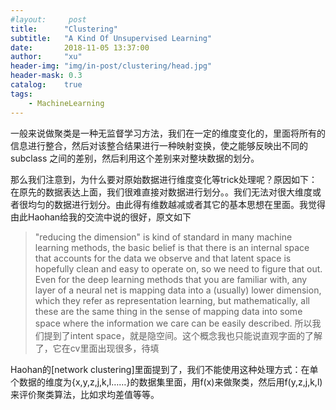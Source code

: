 ```yaml
---
#layout:     post
title:      "Clustering"
subtitle:   "A Kind Of Unsupervised Learning"
date:       2018-11-05 13:37:00
author:     "xu"
header-img: "img/in-post/clustering/head.jpg"
header-mask: 0.3
catalog:    true
tags:
    - MachineLearning
---
```


一般来说做聚类是一种无监督学习方法，我们在一定的维度变化的，里面将所有的信息进行整合，然后对该整合结果进行一种映射变换，使之能够反映出不同的subclass 之间的差别，然后利用这个差别来对整块数据的划分。

那么我们注意到，为什么要对原始数据进行维度变化等trick处理呢？原因如下：在原先的数据表达上面，我们很难直接对数据进行划分。。我们无法对很大维度或者很均匀的数据进行划分。由此得有维数越减或者其它的基本思想在里面。我觉得由此Haohan给我的交流中说的很好，原文如下
>"reducing the dimension" is kind of standard in many machine learning methods, the basic belief is that there is an internal space that accounts for the data we observe and that latent space is hopefully clean and easy to operate on, so we need to figure that out. Even for the deep learning methods that you are familiar with, any layer of a neural net is mapping data into a (usually) lower dimension, which they refer as representation learning, but mathematically, all these are the same thing in the sense of mapping data into some space where the information we care can be easily described.
所以我们提到了intent space，就是隐空间。这个概念我也只能说直观字面的了解了，它在cv里面出现很多，待填


Haohan的[network clustering]里面提到了，我们不能使用这种处理方式：在单个数据的维度为{x,y,z,j,k,l……}的数据集里面，用f(x)来做聚类，然后用f(y,z,j,k,l)来评价聚类算法，比如求均差值等等。